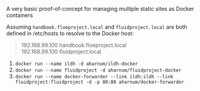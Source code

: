A very basic proof-of-concept for managing multiple static sites as Docker containers

Assuming `handbook.floeproject.local` and `fluidproject.local` are both defined in /etc/hosts to resolve to the Docker host:

> 192.168.99.100 handbook.floeproject.local  
> 192.168.99.100 fluidproject.local

1. `docker run --name ildh -d aharnum/ildh-docker`
2. `docker run --name fluidproject -d aharnum/fluidproject-docker`
3. `docker run --name docker-forwarder --link ildh:ildh --link fluidproject:fluidproject -d -p 80:80 aharnum/docker-forwarder`
